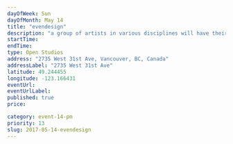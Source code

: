 ```yaml
---
dayOfWeek: Sun
dayOfMonth: May 14
title: "evendesign"
description: "a group of artists in various disciplines will have their work on display and for sale. Also refreshments will be on hand as well as a special tea on Mother's Day."
startTime: 
endTime: 
type: Open Studios
address: "2735 West 31st Ave, Vancouver, BC, Canada"
addressLabel: "2735 West 31st Ave"
latitude: 49.244455
longitude: -123.166431
eventUrl: 
eventUrlLabel: 
published: true
price: 

category: event-14-pm
priority: 13
slug: 2017-05-14-evendesign
---
```

